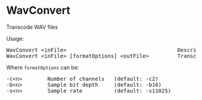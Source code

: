 # WavConvert
Transcode WAV files

Usage:
<pre>
WavConvert &lt;inFile&gt;                                   Describe a WAV file
WavConvert &lt;inFile&gt; [formatOptions] &lt;outFile&gt;         Transcode a WAV file
</pre>

Where `formatOptions` can be:
<pre>
-c&lt;n&gt;        Number of channels   (default: -c2)
-b&lt;n&gt;        Sample bit depth     (default: -b16)
-s&lt;n&gt;        Sample rate          (default: -s11025)
</pre>
